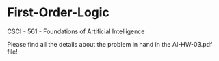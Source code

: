 # First-Order-Logic

CSCI - 561 - Foundations of Artificial Intelligence

Please find all the details about the problem in hand in the AI-HW-03.pdf file!
